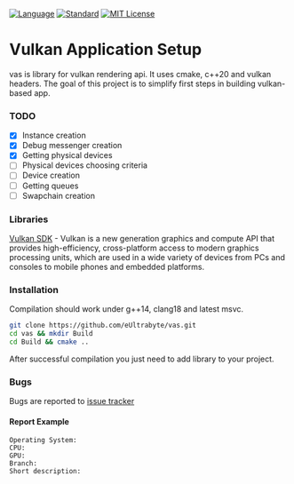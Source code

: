 [![Language](https://img.shields.io/badge/language-C++-blue.svg)](https://isocpp.org/)
[![Standard](https://img.shields.io/badge/c%2B%2B-20-blue.svg)](https://en.wikipedia.org/wiki/C%2B%2B#Standardization)
[![MIT License](https://img.shields.io/badge/License-MIT-green.svg)](https://choosealicense.com/licenses/mit/)

# Vulkan Application Setup

vas is library for vulkan rendering api. It uses cmake, c++20 and vulkan headers. The goal of this project is to simplify first steps in building vulkan-based app.

### TODO

- [x] Instance creation
- [x] Debug messenger creation
- [x] Getting physical devices
- [ ] Physical devices choosing criteria
- [ ] Device creation
- [ ] Getting queues
- [ ] Swapchain creation

### Libraries

[Vulkan SDK](https://lunarg.com/vulkan-sdk/) - Vulkan is a new generation graphics and compute API that provides high-efficiency, cross-platform access to modern graphics processing units, which are used in a wide variety of devices from PCs and consoles to mobile phones and embedded platforms.

### Installation

Compilation should work under g++14, clang18 and latest msvc.
```bash
git clone https://github.com/eUltrabyte/vas.git
cd vas && mkdir Build
cd Build && cmake ..
```
After successful compilation you just need to add library to your project.

### Bugs

Bugs are reported to [issue tracker](https://github.com/eUltrabyte/vas/issues)

#### Report Example

```
Operating System:
CPU:
GPU:
Branch:
Short description:
```